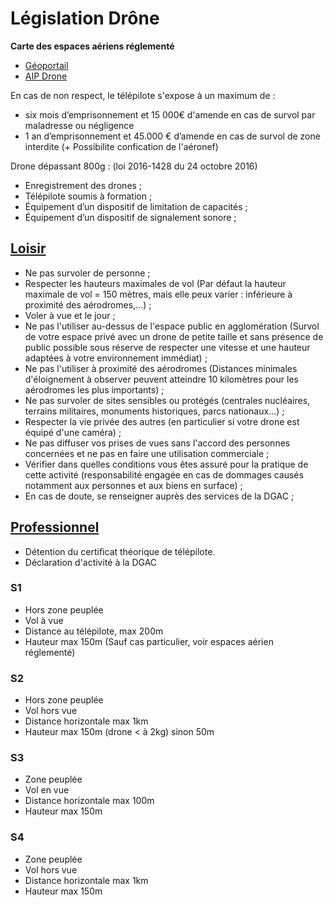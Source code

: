 # Législation Drône
__Carte des espaces aériens réglementé__
* [Géoportail](https://www.geoportail.gouv.fr/donnees/restrictions-pour-drones-de-loisir)
* [AIP Drone](http://www.aip-drones.fr/carte/aip-drones/)

En cas de non respect, le télépilote s'expose à un maximum de :
* six mois d’emprisonnement et 15 000€ d'amende en cas de survol par maladresse ou négligence
* 1 an d’emprisonnement et 45.000 € d’amende en cas de survol de zone interdite (+ Possibilite confication de l'aéronef)

Drone dépassant 800g : (loi 2016-1428 du 24 octobre 2016)
* Enregistrement des drones ;
* Télépilote soumis à formation ;
* Équipement d’un dispositif de limitation de capacités ;
* Équipement d’un dispositif de signalement sonore ;

## [Loisir](https://www.ecologique-solidaire.gouv.fr/drones-loisir-et-competition)
* Ne pas survoler de personne ;
* Respecter les hauteurs maximales de vol
  (Par défaut la hauteur maximale de vol = 150 mètres, mais elle peux varier : inférieure à proximité des aérodromes,...) ;
* Voler à vue et le jour ;
* Ne pas l'utiliser au-dessus de l'espace public en agglomération
  (Survol de votre espace privé avec un drone de petite taille et sans présence de public possible sous réserve de respecter une vitesse et une hauteur adaptées à votre environnement immédiat) ;
* Ne pas l'utiliser à proximité des aérodromes
  (Distances minimales d'éloignement à observer peuvent atteindre 10 kilomètres pour les aérodromes les plus importants) ;
* Ne pas survoler de sites sensibles ou protégés
  (centrales nucléaires, terrains militaires, monuments historiques, parcs nationaux...) ;
* Respecter la vie privée des autres
  (en particulier si votre drone est équipé d'une caméra) ;
* Ne pas diffuser vos prises de vues sans l'accord des personnes concernées et ne pas en faire une utilisation commerciale ;
* Vérifier dans quelles conditions vous êtes assuré pour la pratique de cette activité
  (responsabilité engagée en cas de dommages causés notamment aux personnes et aux biens en surface) ;
* En cas de doute, se renseigner auprès des services de la DGAC ;


## [Professionnel](https://www.ecologique-solidaire.gouv.fr/drones-usages-professionnels)
* Détention du certificat théorique de télépilote.
* Déclaration d'activité à la DGAC

### S1
* Hors zone peuplée
* Vol à vue
* Distance au télépilote, max 200m
* Hauteur max 150m (Sauf cas particulier, voir espaces aérien réglementé)

### S2
* Hors zone peuplée
* Vol hors vue
* Distance horizontale max 1km
* Hauteur max 150m (drone < à 2kg) sinon 50m

### S3
* Zone peuplée
* Vol en vue
* Distance horizontale max 100m
* Hauteur max 150m

### S4
* Zone peuplée
* Vol hors vue
* Distance horizontale max 1km
* Hauteur max 150m
